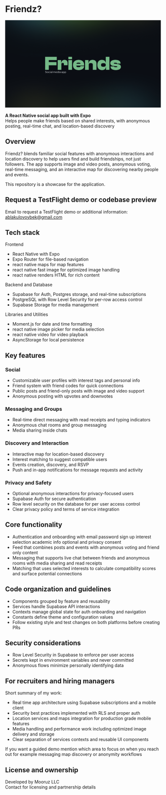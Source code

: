 # Friendz?

![FriendZone home screen](assets/GITHUBIMAGE.png)


**A React Native social app built with Expo**  
Helps people make friends based on shared interests, with anonymous posting, real-time chat, and location-based discovery

## Overview

Friendz? blends familiar social features with anonymous interactions and location discovery to help users find and build friendships, not just followers. The app supports image and video posts, anonymous voting, real-time messaging, and an interactive map for discovering nearby people and events.

This repository is a showcase for the application.


## Request a TestFlight demo or codebase preview 

Email to request a TestFlight demo or additional information: ablakulovoybek@gmail.com 


## Tech stack

Frontend
* React Native with Expo
* Expo Router for file-based navigation
* react native maps for map features
* react native fast image for optimized image handling
* react native renders HTML for rich content

Backend and Database
* Supabase for Auth, Postgres storage, and real-time subscriptions
* PostgreSQL with Row Level Security for per-row access control
* Supabase Storage for media management

Libraries and Utilities
* Moment.js for date and time formatting
* react native image picker for media selection
* react native video for video playback
* AsyncStorage for local persistence


## Key features

### Social
* Customizable user profiles with interest tags and personal info
* Friend system with friend codes for quick connections
* Public posts and friend-only posts with image and video support
* Anonymous posting with upvotes and downvotes

### Messaging and Groups
* Real-time direct messaging with read receipts and typing indicators
* Anonymous chat rooms and group messaging
* Media sharing inside chats

### Discovery and Interaction
* Interactive map for location-based discovery
* Interest matching to suggest compatible users
* Events creation, discovery, and RSVP
* Push and in-app notifications for message requests and activity

### Privacy and Safety
* Optional anonymous interactions for privacy-focused users
* Supabase Auth for secure authentication
* Row level security on the database for per user access control
* Clear privacy policy and terms of service integration


## Core functionality

* Authentication and onboarding with email password sign up interest selection academic info optional and privacy consent
* Feed that combines posts and events with anonymous voting and friend only content
* Messaging that supports live chat between friends and anonymous rooms with media sharing and read receipts
* Matching that uses selected interests to calculate compatibility scores and surface potential connections


## Code organization and guidelines

* Components grouped by feature and reusability
* Services handle Supabase API interactions
* Contexts manage global state for auth onboarding and navigation
* Constants define theme and configuration values
* Follow existing style and test changes on both platforms before creating PRs

## Security considerations

* Row Level Security in Supabase to enforce per user access
* Secrets kept in environment variables and never committed
* Anonymous flows minimize personally identifying data

## For recruiters and hiring managers

Short summary of my work:
* Real time app architecture using Supabase subscriptions and a mobile client
* Security best practices implemented with RLS and proper auth
* Location services and maps integration for production grade mobile features
* Media handling and performance work including optimized image delivery and storage
* Clear separation of services contexts and reusable UI components

If you want a guided demo mention which area to focus on when you reach out for example messaging map discovery or anonymity workflows


## License and ownership

Developed by Mooruz LLC  
Contact for licensing and partnership details

